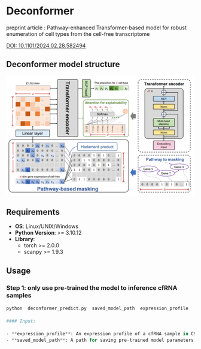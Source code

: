 # Deconformer

preprint article : Pathway-enhanced Transformer-based model for robust enumeration of cell types from the cell-free transcriptome

[DOI: 10.1101/2024.02.28.582494](https://doi.org/10.1101/2024.02.28.582494)

## Deconformer model structure
![model structure](model_structure.png)

## Requirements

- **OS**: Linux/UNIX/Windows
- **Python Version**: >= 3.10.12
- **Library**:
  - torch >= 2.0.0
  - scanpy >= 1.9.3

## Usage

### Step 1: only use pre-trained the model to inference cfRNA samples

```python
python  deconformer_predict.py  saved_model_path  expression_profile 

#### Input:

- **expression_profile**: An expression profile of a cfRNA sample in CSV format, for which you need to infer the source scores. .
- **saved_model_path**: A path for saving pre-trained model parameters and mask matrices (for example, the adult model:  ./model_weight/adult_model/ ).
